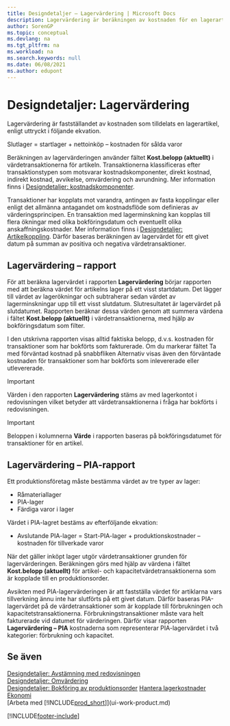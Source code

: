 ```yaml
---
title: Designdetaljer – Lagervärdering | Microsoft Docs
description: Lagervärdering är beräkningen av kostnaden för en lagerartikel.
author: SorenGP
ms.topic: conceptual
ms.devlang: na
ms.tgt_pltfrm: na
ms.workload: na
ms.search.keywords: null
ms.date: 06/08/2021
ms.author: edupont
---
```

# <a name="design-details-inventory-valuation"></a>Designdetaljer: Lagervärdering
Lagervärdering är fastställandet av kostnaden som tilldelats en lagerartikel, enligt uttryckt i följande ekvation.  

Slutlager = startlager + nettoinköp – kostnaden för sålda varor  

Beräkningen av lagervärderingen använder fältet **Kost.belopp (aktuellt)** i värdetransaktionerna för artikeln. Transaktionerna klassificeras efter transaktionstypen som motsvarar kostnadskomponenter, direkt kostnad, indirekt kostnad, avvikelse, omvärdering och avrundning. Mer information finns i [Designdetaljer: kostnadskomponenter](design-details-cost-components.md).  

Transaktioner har kopplats mot varandra, antingen av fasta kopplingar eller enligt det allmänna antagandet om kostnadsflöde som definieras av värderingsprincipen. En transaktion med lagerminskning kan kopplas till flera ökningar med olika bokföringsdatum och eventuellt olika anskaffningskostnader. Mer information finns i [Designdetaljer: Artikelkoppling](design-details-item-application.md). Därför baseras beräkningen av lagervärdet för ett givet datum på summan av positiva och negativa värdetransaktioner.  

## <a name="inventory-valuation-report"></a>Lagervärdering – rapport
För att beräkna lagervärdet i rapporten **Lagervärdering** börjar rapporten med att beräkna värdet för artikelns lager på ett visst startdatum. Det lägger till värdet av lagerökningar och subtraherar sedan värdet av lagerminskningar upp till ett visst slutdatum. Slutresultatet är lagervärdet på slutdatumet. Rapporten beräknar dessa värden genom att summera värdena i fältet **Kost.belopp (aktuellt)** i värdetransaktionerna, med hjälp av bokföringsdatum som filter.  

I den utskrivna rapporten visas alltid faktiska belopp, d.v.s. kostnaden för transaktioner som har bokförts som fakturerade. Om du markerar fältet Ta med förväntad kostnad på snabbfliken Alternativ visas även den förväntade kostnaden för transaktioner som har bokförts som inlevererade eller utlevererade.  

> [!IMPORTANT]  
>  Värden i den rapporten **Lagervärdering** stäms av med lagerkontot i redovisningen vilket betyder att värdetransaktionerna i fråga har bokförts i redovisningen.  

> [!IMPORTANT]  
>  Beloppen i kolumnerna **Värde** i rapporten baseras på bokföringsdatumet för transaktioner för en artikel.  

## <a name="inventory-valuation---wip-report"></a>Lagervärdering – PIA-rapport
Ett produktionsföretag måste bestämma värdet av tre typer av lager:  

* Råmateriallager  
* PIA-lager  
* Färdiga varor i lager  

Värdet i PIA-lagret bestäms av efterföljande ekvation:  

* Avslutande PIA-lager = Start-PIA-lager + produktionskostnader – kostnaden för tillverkade varor  

När det gäller inköpt lager utgör värdetransaktioner grunden för lagervärderingen. Beräkningen görs med hjälp av värdena i fältet **Kost.belopp (aktuellt)** för artikel- och kapacitetvärdetransaktionerna som är kopplade till en produktionsorder.  

Avsikten med PIA-lagervärderingen är att fastställa värdet för artiklarna vars tillverkning ännu inte har slutförts på ett givet datum. Därför baseras PIA-lagervärdet på de värdetransaktioner som är kopplade till förbrukningen och kapacitetstransaktionerna. Förbrukningstransaktioner måste vara helt fakturerade vid datumet för värderingen. Därför visar rapporten **Lagervärdering – PIA** kostnaderna som representerar PIA-lagervärdet i två kategorier: förbrukning och kapacitet.  

## <a name="see-also"></a>Se även
[Designdetaljer: Avstämning med redovisningen](design-details-reconciliation-with-the-general-ledger.md)   
[Designdetaljer: Omvärdering](design-details-revaluation.md)   
[Designdetaljer: Bokföring av produktionsorder](design-details-production-order-posting.md)
[Hantera lagerkostnader](finance-manage-inventory-costs.md)  
[Ekonomi](finance.md)  
[Arbeta med [!INCLUDE[prod_short](includes/prod_short.md)]](ui-work-product.md)


[!INCLUDE[footer-include](includes/footer-banner.md)]
